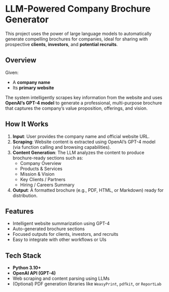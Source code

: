 # LLM-Powered Company Brochure Generator

This project uses the power of large language models to automatically generate compelling brochures for companies, ideal for sharing with prospective **clients**, **investors**, and **potential recruits**.

##  Overview

Given:
- A **company name**
- Its **primary website**

The system intelligently scrapes key information from the website and uses **OpenAI’s GPT-4 model** to generate a professional, multi-purpose brochure that captures the company’s value proposition, offerings, and vision.

##  How It Works

1. **Input**: User provides the company name and official website URL.
2. **Scraping**: Website content is extracted using OpenAI’s GPT-4 model (via function calling and browsing capabilities).
3. **Content Generation**: The LLM analyzes the content to produce brochure-ready sections such as:
   - Company Overview
   - Products & Services
   - Mission & Vision
   - Key Clients / Partners
   - Hiring / Careers Summary
4. **Output**: A formatted brochure (e.g., PDF, HTML, or Markdown) ready for distribution.

##  Features

-  Intelligent website summarization using GPT-4
-  Auto-generated brochure sections
-  Focused outputs for clients, investors, and recruits
-  Easy to integrate with other workflows or UIs

##  Tech Stack

- **Python 3.10+**
- **OpenAI API (GPT-4)**
- Web scraping and content parsing using LLMs
- (Optional) PDF generation libraries like `WeasyPrint`, `pdfkit`, or `ReportLab`

